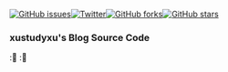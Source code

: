 [![GitHub issues](https://img.shields.io/github/issues/xustudyxu/VuepressBlog)](https://github.com/xustudyxu/VuepressBlog/issues)[![Twitter](https://img.shields.io/twitter/url?style=social)](https://twitter.com/intent/tweet?text=Wow:&url=https%3A%2F%2Fgithub.com%2Fxustudyxu%2FVuepressBlog)[![GitHub forks](https://img.shields.io/github/forks/xustudyxu/VuepressBlog?style=social)](https://github.com/xustudyxu/VuepressBlog/network)[![GitHub stars](https://img.shields.io/github/stars/xustudyxu/VuepressBlog)](https://github.com/xustudyxu/VuepressBlog/stargazers)

### xustudyxu's Blog Source Code 

::yellow_heart: ::blue_heart:

